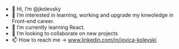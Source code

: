 - 👋 Hi, I’m @jkolevsky
- 👀 I’m interested in learning, working and upgrade my knwoledge in Front-end career.
- 🌱 I’m currently learning React.
- 💞️ I’m looking to collaborate on new projects
- 📫 How to reach me -> www.linkedin.com/in/jovica-kolevski

<!---
jkolevsky/jkolevsky is a ✨ special ✨ repository because its `README.md` (this file) appears on your GitHub profile.
You can click the Preview link to take a look at your changes.
--->
